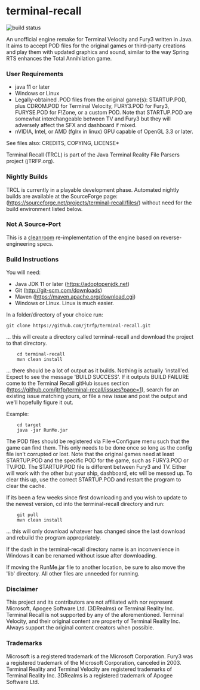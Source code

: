 terminal-recall
===============
![build status](https://travis-ci.org/jtrfp/terminal-recall.svg?branch=master)

An unofficial engine remake for Terminal Velocity and Fury3 written in Java. It aims to accept POD files for the original games or third-party creations and play them with updated graphics and sound, similar to the way Spring RTS enhances the Total Annihilation game.

### User Requirements
* java 11 or later
* Windows or Linux
* Legally-obtained .POD files from the original game(s): STARTUP.POD, plus CDROM.POD for Terminal Velocity, FURY3.POD for Fury3, FURYSE.POD for F!Zone, or a custom POD. Note that STARTUP.POD are somewhat interchangeable between TV and Fury3 but they will adversely affect the SFX and dashboard if mixed.
* nVIDIA, Intel, or AMD (fglrx in linux) GPU capable of OpenGL 3.3 or later.

See files also: CREDITS, COPYING, LICENSE*

Terminal Recall (TRCL) is part of the Java Terminal Reality File Parsers project (jTRFP.org).

### Nightly Builds
TRCL is currently in a playable development phase. Automated nightly builds are available at the SourceForge page:
 (https://sourceforge.net/projects/terminal-recall/files/) without need for the build environment listed below.

### Not A Source-Port
This is a [cleanroom](https://en.wikipedia.org/wiki/Clean_room_design) re-implementation of the engine based on reverse-engineering specs.

### Build Instructions
You will need:
* Java JDK 11 or later (https://adoptopenjdk.net)
* Git (http://git-scm.com/downloads)
* Maven (https://maven.apache.org/download.cgi)
* Windows or Linux. Linux is much easier.

In a folder/directory of your choice run:
```
git clone https://github.com/jtrfp/terminal-recall.git
```
... this will create a directory called terminal-recall and download the project to that directory.
```
    cd terminal-recall
    mvn clean install
```

... there should be a lot of output as it builds. Nothing is actually 'install'ed.
Expect to see the message 'BUILD SUCCESS'. If it outputs BUILD FAILURE come to the Terminal Recall gitHub issues section (https://github.com/jtrfp/terminal-recall/issues?page=1), search for an existing issue matching yours, or file a new issue and post the output and we'll hopefully figure it out.

Example:
```
    cd target
    java -jar RunMe.jar
```
The POD files should be registered via File->Configure menu such that the game can find them. This only needs to be done once so long as the config file isn't corrupted or lost. Note that the original games need at least STARTUP.POD and the specific POD for the game, such as FURY3.POD or TV.POD. The STARTUP.POD file is different between Fury3 and TV. Either will work with the other but your ship, dashboard, etc will be messed up. To clear this up, use the correct STARTUP.POD and restart the program to clear the cache.

If its been a few weeks since first downloading and you wish to update to the newest version, cd into the  terminal-recall directory and run:

```
    git pull
    mvn clean install
```

... this will only download whatever has changed since the last download and rebuild the program appropriately.

If the dash in the terminal-recall directory name is an inconvenience in Windows it can be renamed without issue after downloading.

If moving the RunMe.jar file to another location, be sure to also move the 'lib' directory. All other files are unneeded for running.


### Disclaimer

This project and its contributors are not affiliated with nor represent Microsoft, Apogee Software Ltd. (3DRealms) or Terminal Reality Inc. Terminal Recall is not supported by any of the aforementioned. Terminal Velocity, and their original content are property of Terminal Reality Inc. Always support the original content creators when possible.

### Trademarks

Microsoft is a registered trademark of the Microsoft Corporation. Fury3 was a registered trademark of the Microsoft Corporation, canceled in 2003. Terminal Reality and Terminal Velocity are registered trademarks of Terminal Reality Inc. 3DRealms is a registered trademark of Apogee Software Ltd.
